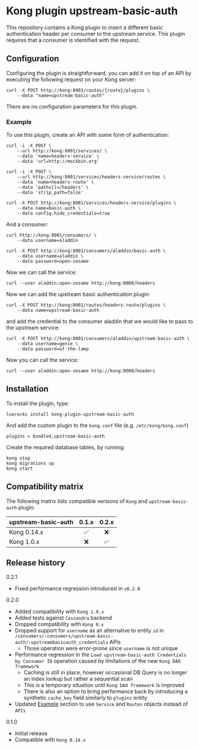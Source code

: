# Kong plugin upstream-basic-auth

This repository contains a Kong plugin to insert a different basic authentication header per consumer
to the upstream service. This plugin requires that a consumer is identified with the request.


## Configuration
Configuring the plugin is straightforward, you can add it on top of an API by executing the following request on your Kong server:
```
curl -X POST http://kong:8001/routes/{route}/plugins \
    --data "name=upstream-basic-auth" 
```

There are no configuration parameters for this plugin.



### Example
To use this plugin, create an API with some form of authentication:
```
curl -i -X POST \
    --url http://kong:8001/services/ \
    --data 'name=headers-service' \
    --data 'url=http://mockbin.org'

curl -i -X POST \
    --url http://kong:8001/services/headers-service/routes \
    --data 'name=headers-route' \
    --data 'paths[]=/headers' \
    --data 'strip_path=false'

curl -X POST http://kong:8001/services/headers-service/plugins \
    --data name=basic-auth \
    --data config.hide_credentials=true
```

And a consumer:
```
curl http://kong:8001/consumers/ \
	--data username=aladdin

curl -X POST http://kong:8001/consumers/aladdin/basic-auth \
    --data username=aladdin \
    --data password=open-sesame
```

Now we can call the service:
```
curl --user aladdin:open-sesame http://kong:8000/headers
```

Now we can add the upstream basic authentication plugin:
```
curl -X POST http://kong:8001/routes/headers-route/plugins \
	--data name=upstream-basic-auth 
```

and add the credential to the consumer aladdin that we would like to pass to the upstream service:
```
curl -X POST http://kong:8001/consumers/aladdin/upstream-basic-auth \
    --data username=genie \
    --data password=of-the-lamp
```

Now you can call the service:
```
curl --user aladdin:open-sesame http://kong:8000/headers
```

## Installation
To install the plugin, type:
```
luarocks install kong-plugin-upstream-basic-auth
```
And add the custom plugin to the `kong.conf` file (e.g. `/etc/kong/kong.conf`)
```
plugins = bundled,upstream-basic-auth
```
Create the required database tables, by running:
```
kong stop
kong migrations up
kong start
```

## Compatibility matrix

The following matrix lists compatible versions of `Kong` and `upstream-basic-auth` plugin:

| upstream-basic-auth      | 0.1.x              | 0.2.x              |
|--------------------------|:------------------:|:------------------:|
| Kong 0.14.x              | :white_check_mark: | :x:                |
| Kong 1.0.x               | :x:                | :white_check_mark: |

## Release history

0.2.1

* Fixed performance regression introduced in `v0.2.0`

0.2.0

* Added compatibility with `Kong 1.0.x`
* Added tests against `Cassandra` backend
* Dropped compatibility with `Kong 0.x`
* Dropped support for `username` as an alternative to entity `id` in `/consumers/:consumers/upstream-basic-auth/:upstreambasicauth_credentials` APIs
  * Those operation were error-prone since `username` is not unique
* Performance regression in the `Load upstream-basic-auth Credentials by Consumer ID` operation
  caused by limitations of the new `Kong DAO framework`
  * Caching is still in place, however occasional DB Query is no longer an index lookup but rather a sequential scan
  * This is a temporary situation until `Kong DAO framework` is improved
  * There is also an option to bring performance back 
    by introducing a synthetic `cache_key` field similarly to `plugins` entity
* Updated [Example](#example) section to use `Service` and `Routes` objects instead of `APIs`

0.1.0

* Initial release
* Compatible with `Kong 0.14.x` 
